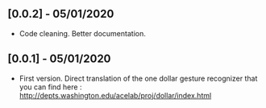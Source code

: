 ## [0.0.2] - 05/01/2020

* Code cleaning. Better documentation.

## [0.0.1] - 05/01/2020

* First version. Direct translation of the one dollar gesture recognizer that you can find here :
http://depts.washington.edu/acelab/proj/dollar/index.html
